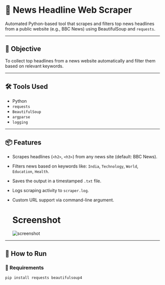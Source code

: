 # 📰 News Headline Web Scraper

Automated Python-based tool that scrapes and filters top news headlines from a public website (e.g., BBC News) using BeautifulSoup and `requests`.

---

## 🎯 Objective
To collect top headlines from a news website automatically and filter them based on relevant keywords.

---

## 🛠️ Tools Used
- Python
- `requests`
- `BeautifulSoup`
- `argparse`
- `logging`

---

## 📦 Features
- Scrapes headlines (`<h2>`, `<h3>`) from any news site (default: BBC News).
- Filters news based on keywords like: `India`, `Technology`, `World`, `Education`, `Health`.
- Saves the output in a timestamped `.txt` file.
- Logs scraping activity to `scraper.log`.
- Custom URL support via command-line argument.

  # Screenshot
  ![screenshot](https://github.com/user-attachments/assets/d996ee56-2737-4fa7-9e72-5f9b1918a5b9)


---

## 🚀 How to Run

### 📌 Requirements
```bash
pip install requests beautifulsoup4

